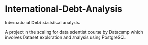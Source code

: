 # International-Debt-Analysis
International Debt statistical analysis.

A project in the scaling for data scientist course by Datacamp
which involves
Dataset exploration and analysis using PostgreSQL
